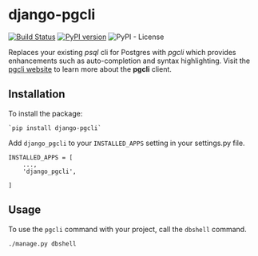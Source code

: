 # django-pgcli

[![Build Status](https://travis-ci.org/ashchristopher/django-pgcli.svg?branch=master)](https://travis-ci.org/ashchristopher/django-pgcli) [![PyPI version](https://badge.fury.io/py/django-pgcli.svg)](https://badge.fury.io/py/django-pgcli) ![PyPI - License](https://img.shields.io/pypi/l/django-mycli)

Replaces your existing *psql* cli for Postgres with *pgcli* which provides enhancements such as auto-completion and syntax highlighting. Visit the [pgcli website](https://www.pgcli.com/) to learn more about the **pgcli** client.

## Installation

To install the package:

    `pip install django-pgcli`

Add `django_pgcli` to your `INSTALLED_APPS` setting in your settings.py file.

    INSTALLED_APPS = [
        ...,
        'django_pgcli',
        
    ]

## Usage

To use the `pgcli` command with your project, call the `dbshell` command.

    ./manage.py dbshell
